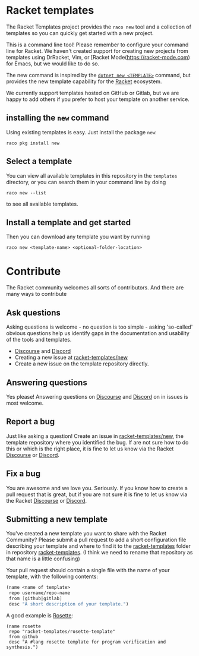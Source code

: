 # Racket templates

The Racket Templates project provides the `raco new` tool and a collection of templates so you can quickly get started with a new project. 

This is a command line tool! Please remember to configure your command line for Racket. We haven't created support for creating new projects from templates using DrRacket, Vim, or [Racket Mode(https://racket-mode.com) for Emacs, but we would like to do so.

The new command is inspired by the [`dotnet new <TEMPLATE>`](https://learn.microsoft.com/en-us/dotnet/core/tools/dotnet-new) command, but provides the new template capability for the [Racket](https://racket-lang.org) ecosystem.

We currently support templates hosted on GitHub or Gitlab, but we are happy to add others if you prefer to host your template on another service.

## installing the `new` command 
Using existing templates is easy. Just install the package `new`: 
```
raco pkg install new
```

## Select a template
You can view all available templates in this repository in the `templates` directory, or you can 
search them in your command line by doing 
```
raco new --list
```
to see all available templates.


## Install a template and get started

Then you can download any template you want by running 
```
raco new <template-name> <optional-folder-location>
```


# Contribute
The Racket community welcomes all sorts of contributors. And there are many ways to contribute

## Ask questions
Asking questions is welcome - no question is too simple - asking 'so-called' obvious questions help us identify gaps in the documentation and usability of the tools and templates. 

* [Discourse](https://racket.discourse.group/invites/VxkBcXY7yL) and [Discord](https://discord.gg/6Zq8sH5)
* Creating a new issue at [racket-templates/new](https://github.com/racket-templates/new/issues/new)
* Create a new issue on the template repository directly. 

## Answering questions

Yes please! Answering questions on [Discourse](https://racket.discourse.group/invites/VxkBcXY7yL) and [Discord](https://discord.gg/6Zq8sH5) on in issues is most welcome.

## Report a bug

Just like asking a question! Create an issue in  [racket-templates/new](https://github.com/racket-templates/new/issues/new), the template repository where you identified  the bug. If are not sure how to do this or which is the right place, it is fine to let us know via the Racket [Discourse](https://racket.discourse.group/invites/VxkBcXY7yL) or [Discord](https://discord.gg/6Zq8sH5).

## Fix a bug

You are awesome and we love you. Seriously. If you know how to create a pull request that is great, but if you are not sure it is fine to let us know via the Racket [Discourse](https://racket.discourse.group/invites/VxkBcXY7yL) or [Discord](https://discord.gg/6Zq8sH5).


## Submitting a new template

You've created a new template you want to share with the Racket Community? 
Please submit a pull request to add a short configuration file describing 
your template and where to find it to the [racket-templates](https://github.com/racket-templates/racket-templates/tree/main/templates) 
folder in repository [racket-templates](https://github.com/racket-templates/racket-templates/). (I think we need to rename that repository as that name is a little confusing)

Your pull request should contain a single file with the name of 
your template, with the following contents:
```scheme
(name <name of template>
 repo username/repo-name
 from [github|gitlab]
 desc "A short description of your template.")
```

A good example is [Rosette](https://github.com/racket-templates/rosette-template): 
```
(name rosette
 repo "racket-templates/rosette-template"
 from github
 desc "A #lang rosette template for program verification and synthesis.")
```
